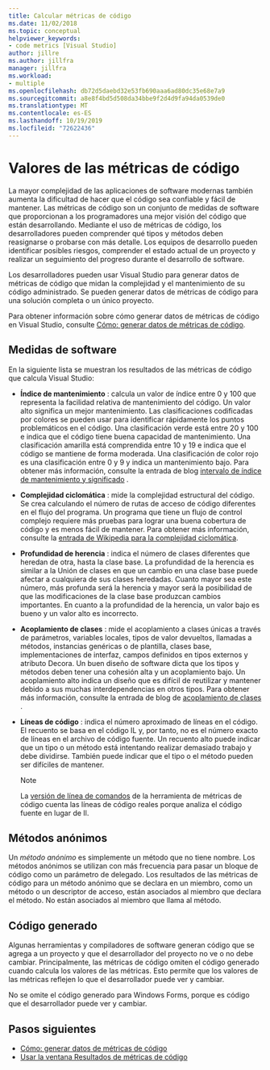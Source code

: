 ```yaml
---
title: Calcular métricas de código
ms.date: 11/02/2018
ms.topic: conceptual
helpviewer_keywords:
- code metrics [Visual Studio]
author: jillre
ms.author: jillfra
manager: jillfra
ms.workload:
- multiple
ms.openlocfilehash: db72d5daebd32e53fb690aaa6ad80dc35e68e7a9
ms.sourcegitcommit: a8e8f4bd5d508da34bbe9f2d4d9fa94da0539de0
ms.translationtype: MT
ms.contentlocale: es-ES
ms.lasthandoff: 10/19/2019
ms.locfileid: "72622436"
---
```

# <a name="code-metrics-values"></a>Valores de las métricas de código

La mayor complejidad de las aplicaciones de software modernas también aumenta la dificultad de hacer que el código sea confiable y fácil de mantener. Las métricas de código son un conjunto de medidas de software que proporcionan a los programadores una mejor visión del código que están desarrollando. Mediante el uso de métricas de código, los desarrolladores pueden comprender qué tipos y métodos deben reasignarse o probarse con más detalle. Los equipos de desarrollo pueden identificar posibles riesgos, comprender el estado actual de un proyecto y realizar un seguimiento del progreso durante el desarrollo de software.

Los desarrolladores pueden usar Visual Studio para generar datos de métricas de código que midan la complejidad y el mantenimiento de su código administrado. Se pueden generar datos de métricas de código para una solución completa o un único proyecto.

Para obtener información sobre cómo generar datos de métricas de código en Visual Studio, consulte [Cómo: generar datos de métricas de código](../code-quality/how-to-generate-code-metrics-data.md).

## <a name="software-measurements"></a>Medidas de software

En la siguiente lista se muestran los resultados de las métricas de código que calcula Visual Studio:

- **Índice de mantenimiento** : calcula un valor de índice entre 0 y 100 que representa la facilidad relativa de mantenimiento del código. Un valor alto significa un mejor mantenimiento. Las clasificaciones codificadas por colores se pueden usar para identificar rápidamente los puntos problemáticos en el código. Una clasificación verde está entre 20 y 100 e indica que el código tiene buena capacidad de mantenimiento. Una clasificación amarilla está comprendida entre 10 y 19 e indica que el código se mantiene de forma moderada. Una clasificación de color rojo es una clasificación entre 0 y 9 y indica un mantenimiento bajo. Para obtener más información, consulte la entrada de blog [intervalo de índice de mantenimiento y significado](https://blogs.msdn.microsoft.com/codeanalysis/2007/11/20/maintainability-index-range-and-meaning/) .

- **Complejidad ciclomática** : mide la complejidad estructural del código. Se crea calculando el número de rutas de acceso de código diferentes en el flujo del programa. Un programa que tiene un flujo de control complejo requiere más pruebas para lograr una buena cobertura de código y es menos fácil de mantener. Para obtener más información, consulte la [entrada de Wikipedia para la complejidad ciclomática](https://wikipedia.org/wiki/Cyclomatic_complexity).

- **Profundidad de herencia** : indica el número de clases diferentes que heredan de otra, hasta la clase base. La profundidad de la herencia es similar a la Unión de clases en que un cambio en una clase base puede afectar a cualquiera de sus clases heredadas. Cuanto mayor sea este número, más profunda será la herencia y mayor será la posibilidad de que las modificaciones de la clase base produzcan cambios importantes. En cuanto a la profundidad de la herencia, un valor bajo es bueno y un valor alto es incorrecto.

- **Acoplamiento de clases** : mide el acoplamiento a clases únicas a través de parámetros, variables locales, tipos de valor devueltos, llamadas a métodos, instancias genéricas o de plantilla, clases base, implementaciones de interfaz, campos definidos en tipos externos y atributo Decora. Un buen diseño de software dicta que los tipos y métodos deben tener una cohesión alta y un acoplamiento bajo. Un acoplamiento alto indica un diseño que es difícil de reutilizar y mantener debido a sus muchas interdependencias en otros tipos. Para obtener más información, consulte la entrada de blog de [acoplamiento de clases](https://blogs.msdn.microsoft.com/zainnab/2011/05/25/code-metrics-class-coupling/) .

- **Líneas de código** : indica el número aproximado de líneas en el código. El recuento se basa en el código IL y, por tanto, no es el número exacto de líneas en el archivo de código fuente. Un recuento alto puede indicar que un tipo o un método está intentando realizar demasiado trabajo y debe dividirse. También puede indicar que el tipo o el método pueden ser difíciles de mantener.

   > [!NOTE]
   > La [versión de línea de comandos](../code-quality/how-to-generate-code-metrics-data.md#command-line-code-metrics) de la herramienta de métricas de código cuenta las líneas de código reales porque analiza el código fuente en lugar de Il.

## <a name="anonymous-methods"></a>Métodos anónimos

Un *método anónimo* es simplemente un método que no tiene nombre. Los métodos anónimos se utilizan con más frecuencia para pasar un bloque de código como un parámetro de delegado. Los resultados de las métricas de código para un método anónimo que se declara en un miembro, como un método o un descriptor de acceso, están asociados al miembro que declara el método. No están asociados al miembro que llama al método.

## <a name="generated-code"></a>Código generado

Algunas herramientas y compiladores de software generan código que se agrega a un proyecto y que el desarrollador del proyecto no ve o no debe cambiar. Principalmente, las métricas de código omiten el código generado cuando calcula los valores de las métricas. Esto permite que los valores de las métricas reflejen lo que el desarrollador puede ver y cambiar.

No se omite el código generado para Windows Forms, porque es código que el desarrollador puede ver y cambiar.

## <a name="next-steps"></a>Pasos siguientes

- [Cómo: generar datos de métricas de código](../code-quality/how-to-generate-code-metrics-data.md)
- [Usar la ventana Resultados de métricas de código](../code-quality/working-with-code-metrics-data.md)
